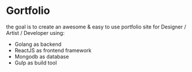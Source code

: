 Gortfolio
==========

the goal is to create an awesome & easy to use portfolio site for Designer / Artist / Developer
using: 
 - Golang as backend 
 - ReactJS as frontend  framework 
 - Mongodb as database
 - Gulp as build tool